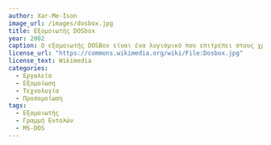 ```yaml
---
author: Xar-Me-Ison
image_url: /images/dosbox.jpg
title: Εξομοιωτής DOSbox 
year: 2002
caption: Ο εξομοιωτής DOSBox είναι ένα λογισμικό που επιτρέπει στους χρήστες να εκτελούν προγράμματα και παιχνίδια που αρχικά αναπτύχθηκαν για το λειτουργικό σύστημα MS-DOS σε σύγχρονους υπολογιστές που τρέχουν άλλα λειτουργικά συστήματα, όπως Windows, Linux, macOS και άλλα. Πρόκειται για ένα λογισμικού ανοιχτού κώδικα το οποίο βασίζεται σε μια εικονική μητρική πλακέτα του MS-DOS και επιτρέπει την εγκατάσταση και να εκτέλεση προγραμμάτων βασισμένο σε αυτό, τα οποία αναπτύχθηκαν για τη δεκαετία του 1980 και του 1990, τότε που το MS-DOS ήταν το κυρίαρχο λειτουργικό σύστημα.
license_url: "https://commons.wikimedia.org/wiki/File:Dosbox.jpg" 
license_text: Wikimedia 
categories:
  - Εργαλεία
  - Εξομοίωση
  - Τεχνολογία
  - Προσομοίωση
tags:
  - Εξομοιωτής
  - Γραμμή Εντολών
  - MS-DOS
---
```

